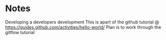 # Notes
Developing a developers development
This is apart of the github tutorial @ https://guides.github.com/activities/hello-world/
Plan is to work through the gitflow tutorial
